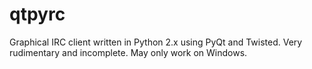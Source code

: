 # qtpyrc
Graphical IRC client written in Python 2.x using PyQt and Twisted. Very rudimentary and incomplete. May only work on Windows.
